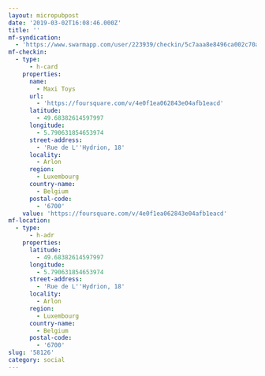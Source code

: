 ```yaml
---
layout: micropubpost
date: '2019-03-02T16:08:46.000Z'
title: ''
mf-syndication:
  - 'https://www.swarmapp.com/user/223939/checkin/5c7aaa8e8496ca002c70adca'
mf-checkin:
  - type:
      - h-card
    properties:
      name:
        - Maxi Toys
      url:
        - 'https://foursquare.com/v/4e0f1ea062843e04afb1eacd'
      latitude:
        - 49.68382614597997
      longitude:
        - 5.790631854653974
      street-address:
        - 'Rue de L''Hydrion, 18'
      locality:
        - Arlon
      region:
        - Luxembourg
      country-name:
        - Belgium
      postal-code:
        - '6700'
    value: 'https://foursquare.com/v/4e0f1ea062843e04afb1eacd'
mf-location:
  - type:
      - h-adr
    properties:
      latitude:
        - 49.68382614597997
      longitude:
        - 5.790631854653974
      street-address:
        - 'Rue de L''Hydrion, 18'
      locality:
        - Arlon
      region:
        - Luxembourg
      country-name:
        - Belgium
      postal-code:
        - '6700'
slug: '58126'
category: social
---
```

